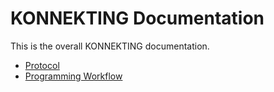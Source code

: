 # KONNEKTING Documentation

This is the overall KONNEKTING documentation.

- [Protocol](protocol_general.md)
- [Programming Workflow](programming_workflow.md)
